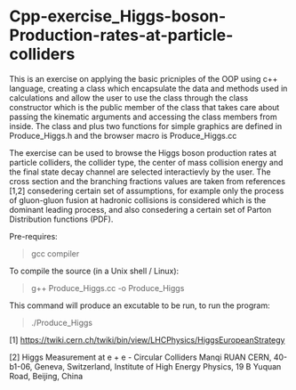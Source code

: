 # Cpp-exercise_Higgs-boson-Production-rates-at-particle-colliders
This is an exercise on applying the basic pricniples of the OOP using c++ language, creating a class which encapsulate the data and methods used in calculations and allow the user to use the class through the class constructor which is the public member of the class that takes care about passing the kinematic arguments and accessing the class members from inside. The class and plus two functions for simple graphics are defined in Produce_Higgs.h and the browser macro is Produce_Higgs.cc

The exercise can be used to browse the Higgs boson production rates at particle colliders, the collider type, the center of mass collision energy and the final state decay channel are selected interactievly by
the user. The cross section and the branching fractions values are taken from references [1,2] consedering certain set of assumptions, for example only the process of gluon-gluon fusion at hadronic collisions is considered which is the dominant leading process, and also consedering a certain set of Parton Distribution functions (PDF).

Pre-requires:
> gcc compiler

To compile the source (in a Unix shell / Linux):
> g++ Produce_Higgs.cc -o Produce_Higgs

 This command will produce an excutable to be run, to run the program:
> ./Produce_Higgs


[1] https://twiki.cern.ch/twiki/bin/view/LHCPhysics/HiggsEuropeanStrategy

[2] Higgs Measurement at e + e - Circular Colliders Manqi RUAN CERN, 40-b1-06, Geneva, Switzerland, Institute of High Energy Physics, 19 B Yuquan Road, Beijing, China
